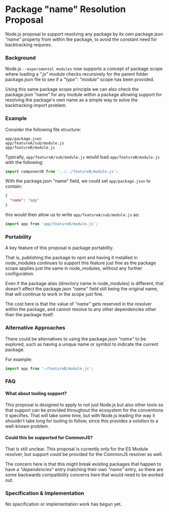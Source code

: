 # Package "name" Resolution Proposal

Node.js proposal to support resolving any package by its own package.json _"name"_ property from within the package, to avoid the constant need for backtracking requires.

### Background

Node.js `--experimental modules` now supports a concept of package scope where loading a _".js"_ module checks recursively for the parent folder package.json file to see if a _"type": "module"_ scope has been provided.

Using this same package scope principle we can also check the package.json "name" for any module within a package allowing support for resolving the package's own name as a simple way to solve the backtracking import problem.

### Example

Consider the following file structure:

```
app/package.json
app/featureA/sub/module.js
app/featureB/module.js
```

Typically, `app/featureA/sub/module.js` would load `app/featureB/module.js` with the following:

```js
import componentB from '../../featureB/module.js';
```

With the package.json "name" field, we could set `app/package.json`
to contain:

```json
{
  "name": "app"
}
```

this would then allow us to write `app/featureA/sub/module.js` as:

```js
import app from 'app/featureB/module.js';
```

### Portability

A key feature of this proposal is package portability.

That is, publishing the package to npm and having it installed in node_modules continues to support this feature just fine as the package scope applies just the same in node_modules, without any further configuration.

Even if the package alias (directory name in node_modules) is different, that doesn't affect the package.json _"name"_ field still being the original name, that will continue to work in the scope just fine.

The cost here is that the value of _"name"_ gets reserved in the resolver within the package, and cannot resolve to any other dependencies other than the package itself.

### Alternative Approaches

There could be alternatives to using the package.json _"name"_ to be explored, such as having a unique name or symbol to indicate the current package.

For example:

```js
import app from '~/featureB/module.js';
```

### FAQ

#### What about tooling support?

This proposal is designed to apply to not just Node.js but also other tools so that support can be provided throughout the ecosystem for the conventions it specifies. That will take some time, but with Node.js leading the way it shouldn't take long for tooling to follow, since this provides a solution to a well-known problem.

#### Could this be supported for CommonJS?

That is still unclear. This proposal is currently only for the ES Module resolver, but support could be provided for the CommonJS resolver as well.

The concern here is that this might break existing packages that happen to have a _"dependencies"_ entry matching their own _"name"_ entry, so there are some backwards compatibility concerns here that would need to be worked out.

### Specification & Implementation

No specification or implementation work has begun yet.
